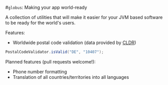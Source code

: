 #`globus`: Making your app world-ready

A collection of utilities that will make it easier for your
JVM based software to be ready for the world's users.

Features:

- Worldwide postal code validation (data provided by [CLDR](http://cldr.unicode.org/))

```java
PostalCodeValidator.isValid("DE", "10407");
```

Planned features (pull requests welcome!):
- Phone number formatting
- Translation of all countries/territories into all languages
